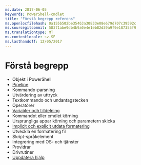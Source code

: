 ```yaml
---
ms.date: 2017-06-05
keywords: PowerShell-cmdlet
title: "Förstå begrepp referens"
ms.openlocfilehash: 0a155b502be35463a30833e08e679d707c39592c
ms.sourcegitcommit: 58371abe9db4b9a0e4e1eb82d39a9f9e187355f9
ms.translationtype: MT
ms.contentlocale: sv-SE
ms.lasthandoff: 12/05/2017
---
```

# <a name="understanding-concepts"></a>Förstå begrepp

*  Objekt i PowerShell  
*  [Pipeline](./fundamental/understanding-the-windows-powershell-pipeline.md)
*  Kommando-parsning
*  Utvärdering av uttryck
*  Textkommando och undantagstecken
*  Operatörer
*  [Variabler och tilldelning](./fundamental/using-variables-to-store-objects.md)
*  Kommandot eller cmdlet körning
*  Ursprungliga appar körning och parametern skicka
*  [Implicit och explicit utdata formatering](./cookbooks/using-format-commands-to-change-output-view.md)
*  Utveckla en formatering fil
*  Skript-språkelement
*  Integrering med OS- och tjänster
*  Providrar
*  Drivrutiner
*  [Uppdatera hjälp](/powershell/module/Microsoft.PowerShell.Core/Update-Help)

